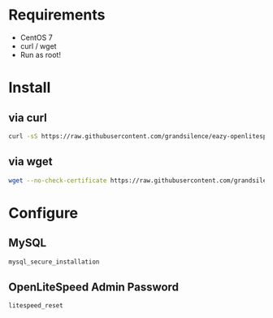 # Requirements
* CentOS 7
* curl / wget
* Run as root!

# Install
## via curl
```bash
curl -sS https://raw.githubusercontent.com/grandsilence/eazy-openlitespeed/master/install.sh | bash
```
## via wget
```bash
wget --no-check-certificate https://raw.githubusercontent.com/grandsilence/eazy-openlitespeed/master/install.sh | bash
```

# Configure
## MySQL
```bash
mysql_secure_installation
```
## OpenLiteSpeed Admin Password
```bash
litespeed_reset
```